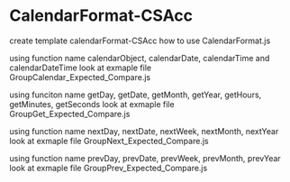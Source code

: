 # CalendarFormat-CSAcc
create template calendarFormat-CSAcc
how to use CalendarFormat.js

using function name calendarObject, calendarDate, calendarTime and calendarDateTime
look at exmaple file GroupCalendar_Expected_Compare.js

using funciton name getDay, getDate, getMonth, getYear, getHours, getMinutes, getSeconds
look at exmaple file GroupGet_Expected_Compare.js

using function name nextDay, nextDate, nextWeek, nextMonth, nextYear
look at exmaple file GroupNext_Expected_Compare.js

using function name prevDay, prevDate, prevWeek, prevMonth, prevYear
look at exmaple file GroupPrev_Expected_Compare.js
